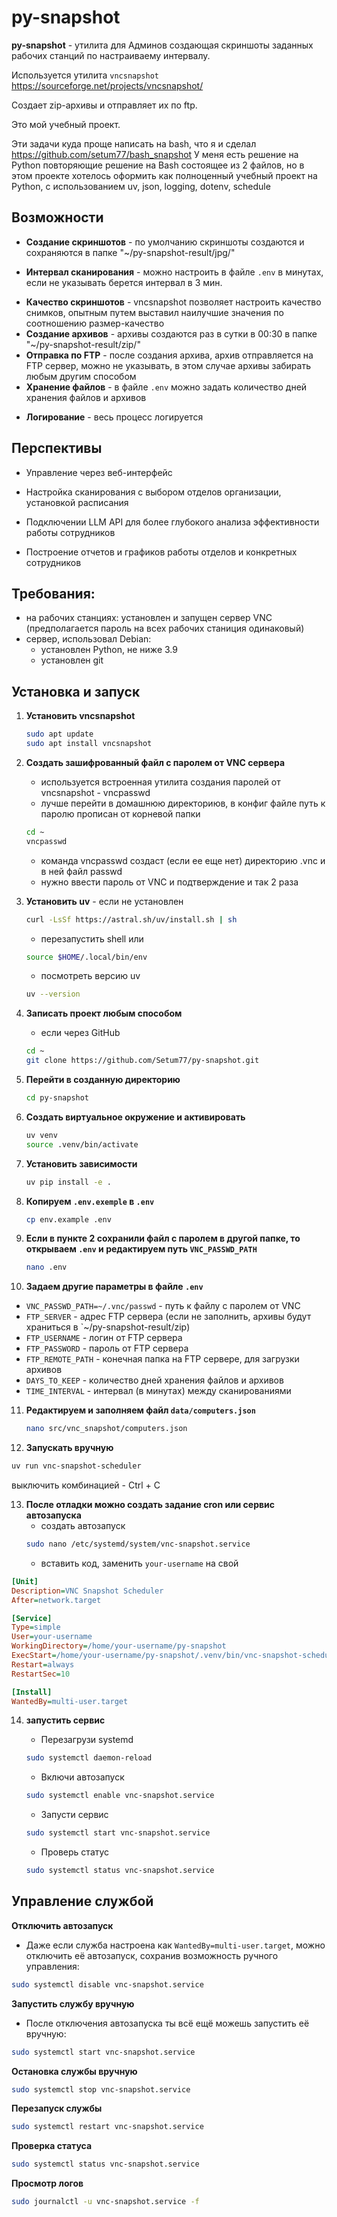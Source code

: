 # py-snapshot

**py-snapshot** - yтилита для Админов создающая скриншоты заданных рабочих станций по настраиваему интервалу.

Используется утилита `vncsnapshot` https://sourceforge.net/projects/vncsnapshot/

Создает zip-архивы и отправляет их по ftp.

Это мой учебный проект.

Эти задачи куда проще написать на bash, что я и сделал https://github.com/setum77/bash_snapshot
У меня есть решение на Python повторяющие решение на Bash состоящее из 2 файлов, но в этом проекте хотелось оформить как полноценный учебный проект на Python,
с использованием uv, json, logging, dotenv, schedule

## Возможности

- **Создание скриншотов** - по умолчанию скриншоты создаются и сохраняются в папке "~/py-snapshot-result/jpg/"

* **Интервал сканирования** - можно настроить в файле `.env` в минутах, если не указывать берется интервал в 3 мин.

- **Качество скриншотов** - vncsnapshot позволяет настроить качество снимков, опытным путем выставил наилучшие значения по соотношению размер-качество
- **Создание архивов** - архивы создаются раз в сутки в 00:30 в папке "~/py-snapshot-result/zip/"
- **Отправка по FTP** - после создания архива, архив отправляется на FTP сервер, можно не указывать, в этом случае архивы забирать любым другим способом
- **Хранение файлов** - в файле `.env` можно задать количество дней хранения файлов и архивов

* **Логирование** - весь процесс логируется

## Перспективы

- Управление через веб-интерфейс

- Настройка сканирования с выбором отделов организации, установкой расписания

- Подключении LLM API для более глубокого анализа эффективности работы сотрудников

- Построение отчетов и графиков работы отделов и конкретных сотрудников

## Требования:

- на рабочих станциях: установлен и запущен сервер VNC (предполагается пароль на всех рабочих станиция одинаковый)
- сервер, использовал Debian:
  - установлен Python, не ниже 3.9
  - установлен git

## Установка и запуск

1. **Установить vncsnapshot**

   ```bash
   sudo apt update
   sudo apt install vncsnapshot
   ```

2. **Создать зашифрованный файл с паролем от VNC сервера**

   - используется встроенная утилита создания паролей от vncsnapshot - vncpasswd

   * лучше перейти в домашнюю директориюв, в конфиг файле путь к паролю прописан от корневой папки

   ```bash
   cd ~
   vncpasswd
   ```

   - команда vncpasswd создаст (если ее еще нет) директорию .vnc и в ней файл passwd
   - нужно ввести пароль от VNC и подтверждение и так 2 раза

3. **Установить uv** - если не установлен

   ```bash
   curl -LsSf https://astral.sh/uv/install.sh | sh
   ```

   - перезапустить shell или

   ```bash
   source $HOME/.local/bin/env
   ```

   - посмотреть версию uv

   ```bash
   uv --version
   ```

4. **Записать проект любым способом**

   - если через GitHub

   ```bash
   cd ~
   git clone https://github.com/Setum77/py-snapshot.git
   ```

5. **Перейти в созданную директорию**

   ```bash
   cd py-snapshot
   ```

6. **Создать виртуальное окружение и активировать**

   ```bash
   uv venv
   source .venv/bin/activate
   ```

7. **Установить зависимости**

   ```bash
   uv pip install -e .
   ```

8. **Копируем `.env.exemple` в `.env`**

   ```bash
   cp env.example .env
   ```

9. **Если в пункте 2 сохранили файл с паролем в другой папке, то открываем `.env` и редактируем путь `VNC_PASSWD_PATH`**

   ```bash
   nano .env
   ```

10. **Задаем другие параметры в файле `.env`**

- `VNC_PASSWD_PATH=~/.vnc/passwd` - путь к файлу с паролем от VNC
- `FTP_SERVER` - адрес FTP сервера (если не заполнить, архивы будут храниться в `~/py-snapshot-result/zip)
- `FTP_USERNAME` - логин от FTP сервера
- `FTP_PASSWORD` - пароль от FTP сервера
- `FTP_REMOTE_PATH` - конечная папка на FTP сервере, для загрузки архивов
- `DAYS_TO_KEEP` - количество дней хранения файлов и архивов
- `TIME_INTERVAL` - интервал (в минутах) между сканированиями

11. **Редактируем и заполняем файл `data/computers.json`**

    ```bash
    nano src/vnc_snapshot/computers.json
    ```

12. **Запускать вручную**

```bash
uv run vnc-snapshot-scheduler
```

выключить комбинацией - Ctrl + C

13. **После отладки можно создать задание cron или сервис автозапуска**
    - создать автозапуск
    ```bash
    sudo nano /etc/systemd/system/vnc-snapshot.service
    ```
    - вставить код, заменить `your-username` на свой

```ini
[Unit]
Description=VNC Snapshot Scheduler
After=network.target

[Service]
Type=simple
User=your-username
WorkingDirectory=/home/your-username/py-snapshot
ExecStart=/home/your-username/py-snapshot/.venv/bin/vnc-snapshot-scheduler
Restart=always
RestartSec=10

[Install]
WantedBy=multi-user.target
```

14. **запустить сервис**

    - Перезагрузи systemd

    ```bash
    sudo systemctl daemon-reload
    ```

    - Включи автозапуск

    ```bash
    sudo systemctl enable vnc-snapshot.service
    ```

    - Запусти сервис

    ```bash
    sudo systemctl start vnc-snapshot.service
    ```

    - Проверь статус

    ```bash
    sudo systemctl status vnc-snapshot.service
    ```

## Управление службой

**Отключить автозапуск**

- Даже если служба настроена как `WantedBy=multi-user.target`, можно отключить её автозапуск, сохранив возможность ручного управления:

```bash
sudo systemctl disable vnc-snapshot.service
```

**Запустить службу вручную**

- После отключения автозапуска ты всё ещё можешь запустить её вручную:

```bash
sudo systemctl start vnc-snapshot.service
```

**Остановка службы вручную**

```bash
sudo systemctl stop vnc-snapshot.service
```

**Перезапуск службы**

```bash
sudo systemctl restart vnc-snapshot.service
```

**Проверка статуса**

```bash
sudo systemctl status vnc-snapshot.service
```

**Просмотр логов**

```bash
sudo journalctl -u vnc-snapshot.service -f
```
